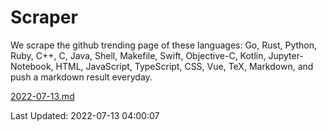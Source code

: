 # Scraper

We scrape the github trending page of these languages: Go, Rust, Python, Ruby, C++, C, Java, Shell, Makefile, Swift, Objective-C, Kotlin, Jupyter-Notebook, HTML, JavaScript, TypeScript, CSS, Vue, TeX, Markdown, and push a markdown result everyday.

[2022-07-13.md](https://github.com/yangwenmai/github-trending-backup/blob/master/2022-07-13.md)

Last Updated: 2022-07-13 04:00:07
